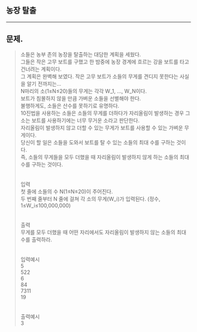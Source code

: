 ## 농장 탈출
___
## 문제.
> 소들은 농부 존의 농장을 탈출하는 대담한 계획을 세웠다. </br>
> 그들은 작은 고무 보트를 구했고 한 밤중에 농장 경계에 흐르는 강을 보트를 타고 건너려는 계획이다. </br>
> 그 계획은 완벽해 보였다. 작은 고무 보트가 소들의 무게를 견디지 못한다는 사실을 알기 전까지는…</br>
> N마리의 소(1≤N≤20)들의 무게는 각각 W_1, …, W_N이다. </br>
> 보트가 침몰하지 않을 만큼 가벼운 소들을 선별해야 한다. </br>
> 불행하게도, 소들은 산수를 못하기로 유명하다. </br>
> 10진법을 사용하는 소들은 소들의 무게를 더하다가 자리올림이 발생하는 경우 그 소는 보트를 사용하기에는 너무 무거운 소라고 판단한다. </br>
> 자리올림이 발생하지 않고 더할 수 있는 무게가 보트를 사용할 수 있는 가벼운 무게이다.</br>
> 당신이 할 일은 소들을 도와서 보트를 탈 수 있는 소들의 최대 수를 구하는 것이다. </br>
> 즉, 소들의 무게들을 모두 더했을 때 자리올림이 발생하지 않게 하는 소들의 최대 수를 구하는 것이다.</br>
> </br></br>
> 입력</br>
> 첫 줄에 소들의 수 N(1≤N≤20)이 주어진다.</br>
> 두 번째 줄부터 N 줄에 걸쳐 각 소의 무게(W_i)가 입력된다. (정수, 1≤W_i≤100,000,000)</br>
> </br></br>
> 출력</br>
> 무게를 모두 더했을 때 어떤 자리에서도 자리올림이 발생하지 않는 소들의 최대 수를 출력하라.</br>
> </br></br>
> 입력예시</br>
> 5</br>
> 522</br>
> 6</br>
> 84</br>
> 7311</br>
> 19</br>
> </br></br>
> 출력예시</br>
> 3</br>